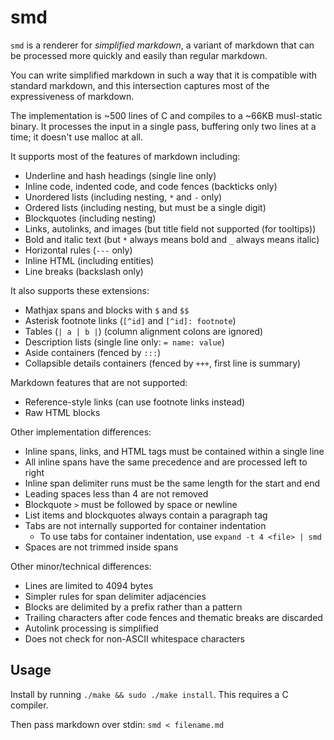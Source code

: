 smd
===

`smd` is a renderer for _simplified markdown_, a variant of markdown that
can be processed more quickly and easily than regular markdown.

You can write simplified markdown in such a way that it is compatible with
standard markdown, and this intersection captures most of the expressiveness
of markdown.

The implementation is ~500 lines of C and compiles to a ~66KB musl-static
binary. It processes the input in a single pass, buffering only two lines
at a time; it doesn't use malloc at all.

It supports most of the features of markdown including:
* Underline and hash headings (single line only)
* Inline code, indented code, and code fences (backticks only)
* Unordered lists (including nesting, `*` and `-` only)
* Ordered lists (including nesting, but must be a single digit)
* Blockquotes (including nesting)
* Links, autolinks, and images (but title field not supported (for tooltips))
* Bold and italic text (but `*` always means bold and `_` always means italic)
* Horizontal rules (`---` only)
* Inline HTML (including entities)
* Line breaks (backslash only)

It also supports these extensions:
* Mathjax spans and blocks with `$` and `$$`
* Asterisk footnote links (`[^id]` and `[^id]: footnote`)
* Tables (`| a | b |`) (column alignment colons are ignored)
* Description lists (single line only: `= name: value`)
* Aside containers (fenced by `:::`)
* Collapsible details containers (fenced by `+++`, first line is summary)

Markdown features that are not supported:
* Reference-style links (can use footnote links instead)
* Raw HTML blocks

Other implementation differences:
* Inline spans, links, and HTML tags must be contained within a single line
* All inline spans have the same precedence and are processed left to right
* Inline span delimiter runs must be the same length for the start and end
* Leading spaces less than 4 are not removed
* Blockquote `>` must be followed by space or newline
* List items and blockquotes always contain a paragraph tag
* Tabs are not internally supported for container indentation
  * To use tabs for container indentation, use `expand -t 4 <file> | smd`
* Spaces are not trimmed inside spans

Other minor/technical differences:
* Lines are limited to 4094 bytes
* Simpler rules for span delimiter adjacencies
* Blocks are delimited by a prefix rather than a pattern
* Trailing characters after code fences and thematic breaks are discarded
* Autolink processing is simplified
* Does not check for non-ASCII whitespace characters

Usage
-----

Install by running `./make && sudo ./make install`. This requires a C compiler.

Then pass markdown over stdin: `smd < filename.md`
